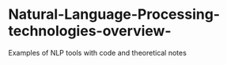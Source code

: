 # Natural-Language-Processing-technologies-overview-
Examples of NLP tools with code and theoretical notes
